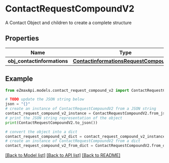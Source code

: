 # ContactRequestCompoundV2

A Contact Object and children to create a complete structure

## Properties

Name | Type | Description | Notes
------------ | ------------- | ------------- | -------------
**obj_contactinformations** | [**ContactinformationsRequestCompoundV2**](ContactinformationsRequestCompoundV2.md) |  | 

## Example

```python
from eZmaxApi.models.contact_request_compound_v2 import ContactRequestCompoundV2

# TODO update the JSON string below
json = "{}"
# create an instance of ContactRequestCompoundV2 from a JSON string
contact_request_compound_v2_instance = ContactRequestCompoundV2.from_json(json)
# print the JSON string representation of the object
print(ContactRequestCompoundV2.to_json())

# convert the object into a dict
contact_request_compound_v2_dict = contact_request_compound_v2_instance.to_dict()
# create an instance of ContactRequestCompoundV2 from a dict
contact_request_compound_v2_from_dict = ContactRequestCompoundV2.from_dict(contact_request_compound_v2_dict)
```
[[Back to Model list]](../README.md#documentation-for-models) [[Back to API list]](../README.md#documentation-for-api-endpoints) [[Back to README]](../README.md)


